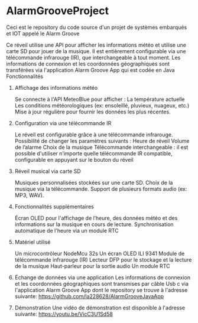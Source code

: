 # AlarmGrooveProject
Ceci est le repository du code source d'un projet de systèmes embarqués et IOT appelé le Alarm Groove

Ce réveil utilise une API pour afficher les informations météo et utilise une carte SD pour jouer de la musique. Il est entièrement configurable via une télécommande infrarouge (IR), que interchangeable à tout moment. Les informations de connexion et les coordonnées géographiques sont transférées via l'application Alarm Groove App qui est codée en Java
Fonctionnalités
1. Affichage des informations météo

    Se connecte à l'API MeteoBlue pour afficher :
        La température actuelle
        Les conditions météorologiques (ex: ensoleillé, pluvieux, nuageux, etc.)
    Mise à jour régulière pour fournir les données les plus récentes.

2. Configuration via une télécommande IR

    Le réveil est configurable grâce à une télécommande infrarouge.
    Possibilité de changer les paramètres suivants :
        Heure de réveil
        Volume de l’alarme
        Choix de la musique
    Télécommande interchangeable : il est possible d'utiliser n’importe quelle télécommande IR compatible, configurable en appuyant sur le bouton du réveil

3. Réveil musical via carte SD

    Musiques personnalisées stockées sur une carte SD.
    Choix de la musique via la télécommande.
    Support de plusieurs formats audio (ex: MP3, WAV).

4. Fonctionnalités supplémentaires

    Écran OLED pour l'affichage de l’heure, des données météo et des informations sur la musique en cours de lecture.
    Synchronisation automatique de l'heure via un module RTC

5. Matériel utilisé

    Un microcontrôleur NodeMcu 32s
    Un écran OLED ILI 9341
    Module de télécommande infrarouge (IR)
    Lecteur DFP pour le stockage et la lecture de la musique
    Haut-parleur pour la sortie audio
    Un module RTC

6. Échange de données via une application
   Les informations de connexion et les coordonnées géographiques sont transmises par câble Usb c via l'application Alarm Groove App dont le repository se trouve à l'adresse suivante:
   https://github.com/la228628/AlarmGrooveJavaApp
8. Démonstration
   Une vidéo de démonstration est disponible à l'adresse suivante: 
   https://youtu.be/VicC3U1Sd58
